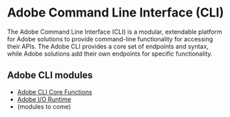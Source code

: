 # Adobe Command Line Interface (CLI)

The Adobe Command Line Interface (CLI) is a modular, extendable platform for Adobe solutions to provide command-line functionality for accessing their APIs. The Adobe CLI provides a core set of endpoints and syntax, while Adobe solutions add their own endpoints for specific functionality. 

## Adobe CLI modules
- [Adobe CLI Core Functions](core/readme.md)
- [Adobe I/O Runtime](runtime.md)
- (modules to come)